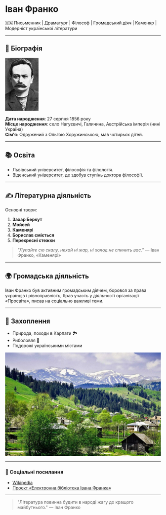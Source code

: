 # Іван Франко

🇺🇦 Письменник | Драматург | Філософ | Громадський діяч | Каменяр | Модерніст української літератури

---

## 📜 Біографія
![Портрет Івана Франка](https://github.com/z7kkj/IvanFranko/blob/main/franko.jpg)

**Дата народження**: 27 серпня 1856 року  
**Місце народження**: село Нагуєвичі, Галичина, Австрійська імперія (нині Україна)  
**Сім'я**: Одружений з Ольгою Хоружинською, мав чотирьох дітей.  

---

## 📚 Освіта
- Львівський університет, філософія та філологія.
- Віденський університет, де здобув ступінь доктора філософії.

---

## ✍️ Літературна діяльність
Основні твори:

1. **Захар Беркут**
2. **Мойсей**
3. **Каменярі**
4. **Борислав сміється**
5. **Перехресні стежки**

> _"Лупайте сю скалу, нехай ні жар, ні холод не спинить вас."_ — Іван Франко, «Каменярі»

---

## 🌍 Громадська діяльність
Іван Франко був активним громадським діячем, боровся за права українців і рівноправність, брав участь у діяльності організації «Просвіта», писав на соціально важливі теми.

---

## 🌄 Захоплення
- Природа, походи в Карпати 🏞️
- Риболовля 🎣
- Подорожі українськими містами

![Карпати](https://github.com/z7kkj/IvanFranko/blob/main/karpaty.jpg)

---

### 🔗 Соціальні посилання
- [Wikipedia](https://uk.wikipedia.org/wiki/Іван_Франко)
- [Проєкт «Електронна бібліотека Івана Франка»](https://franko.lnu.edu.ua/)

---

> "Література повинна будити в народі жагу до кращого майбутнього." — Іван Франко
